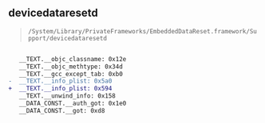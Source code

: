 ## devicedataresetd

> `/System/Library/PrivateFrameworks/EmbeddedDataReset.framework/Support/devicedataresetd`

```diff

   __TEXT.__objc_classname: 0x12e
   __TEXT.__objc_methtype: 0x34d
   __TEXT.__gcc_except_tab: 0xb0
-  __TEXT.__info_plist: 0x5a0
+  __TEXT.__info_plist: 0x594
   __TEXT.__unwind_info: 0x158
   __DATA_CONST.__auth_got: 0x1e0
   __DATA_CONST.__got: 0xd8

```
